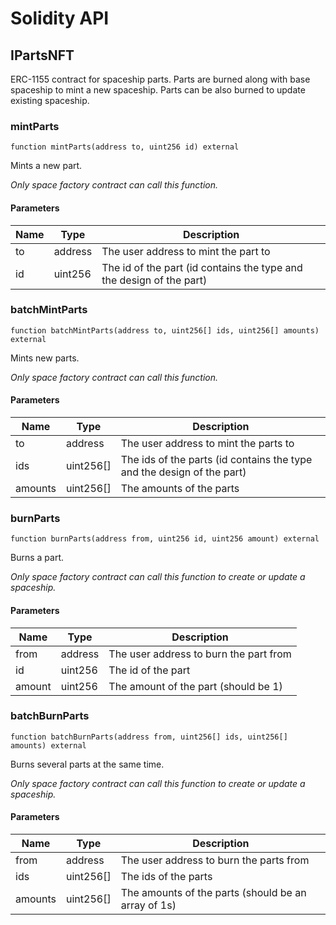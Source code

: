 # Solidity API

## IPartsNFT

ERC-1155 contract for spaceship parts. Parts are burned along with base spaceship to mint a new spaceship.
Parts can be also burned to update existing spaceship.

### mintParts

```solidity
function mintParts(address to, uint256 id) external
```

Mints a new part.

_Only space factory contract can call this function._

#### Parameters

| Name | Type | Description |
| ---- | ---- | ----------- |
| to | address | The user address to mint the part to |
| id | uint256 | The id of the part (id contains the type and the design of the part) |

### batchMintParts

```solidity
function batchMintParts(address to, uint256[] ids, uint256[] amounts) external
```

Mints new parts.

_Only space factory contract can call this function._

#### Parameters

| Name | Type | Description |
| ---- | ---- | ----------- |
| to | address | The user address to mint the parts to |
| ids | uint256[] | The ids of the parts (id contains the type and the design of the part) |
| amounts | uint256[] | The amounts of the parts |

### burnParts

```solidity
function burnParts(address from, uint256 id, uint256 amount) external
```

Burns a part.

_Only space factory contract can call this function to create or update a spaceship._

#### Parameters

| Name | Type | Description |
| ---- | ---- | ----------- |
| from | address | The user address to burn the part from |
| id | uint256 | The id of the part |
| amount | uint256 | The amount of the part (should be 1) |

### batchBurnParts

```solidity
function batchBurnParts(address from, uint256[] ids, uint256[] amounts) external
```

Burns several parts at the same time.

_Only space factory contract can call this function to create or update a spaceship._

#### Parameters

| Name | Type | Description |
| ---- | ---- | ----------- |
| from | address | The user address to burn the parts from |
| ids | uint256[] | The ids of the parts |
| amounts | uint256[] | The amounts of the parts (should be an array of 1s) |

